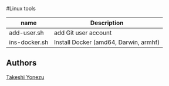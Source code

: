 #Linux tools

| name | Description |
|---|---|
| add-user.sh | add Git user account |
| ins-docker.sh | Install Docker (amd64, Darwin, armhf) |

## Authors
[Takeshi Yonezu](https://github.com/tkyonezu)
